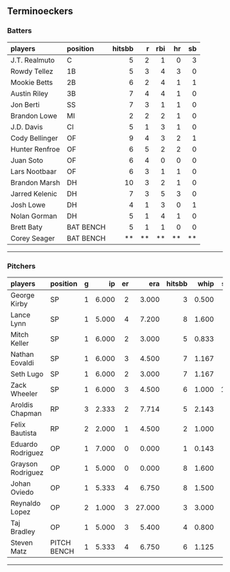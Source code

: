## Terminoeckers

### Batters

 
|players        |position  | hitsbb|  r| rbi| hr| sb| 
|:--------------|:---------|------:|--:|---:|--:|--:| 
|J.T. Realmuto  |C         |      5|  2|   1|  0|  3| 
|Rowdy Tellez   |1B        |      5|  3|   4|  3|  0| 
|Mookie Betts   |2B        |      6|  2|   4|  1|  1| 
|Austin Riley   |3B        |      7|  4|   4|  1|  0| 
|Jon Berti      |SS        |      7|  3|   1|  1|  0| 
|Brandon Lowe   |MI        |      2|  2|   2|  1|  0| 
|J.D. Davis     |CI        |      5|  1|   3|  1|  0| 
|Cody Bellinger |OF        |      9|  4|   3|  2|  1| 
|Hunter Renfroe |OF        |      6|  5|   2|  2|  0| 
|Juan Soto      |OF        |      6|  4|   0|  0|  0| 
|Lars Nootbaar  |OF        |      6|  3|   1|  1|  0| 
|Brandon Marsh  |DH        |     10|  3|   2|  1|  0| 
|Jarred Kelenic |DH        |      7|  3|   5|  3|  0| 
|Josh Lowe      |DH        |      4|  1|   3|  0|  1| 
|Nolan Gorman   |DH        |      5|  1|   4|  1|  0| 
|Brett Baty     |BAT BENCH |      5|  1|   1|  0|  0| 
|Corey Seager   |BAT BENCH |     **| **|  **| **| **| 

* * *

### Pitchers

 
|players           |position    |  g|    ip| er|    era| hitsbb|  whip| so|  w| sv| 
|:-----------------|:-----------|--:|-----:|--:|------:|------:|-----:|--:|--:|--:| 
|George Kirby      |SP          |  1| 6.000|  2|  3.000|      3| 0.500|  5|  1|  0| 
|Lance Lynn        |SP          |  1| 5.000|  4|  7.200|      8| 1.600|  4|  0|  0| 
|Mitch Keller      |SP          |  1| 6.000|  2|  3.000|      5| 0.833|  5|  1|  0| 
|Nathan Eovaldi    |SP          |  1| 6.000|  3|  4.500|      7| 1.167|  7|  0|  0| 
|Seth Lugo         |SP          |  1| 6.000|  2|  3.000|      7| 1.167|  6|  0|  0| 
|Zack Wheeler      |SP          |  1| 6.000|  3|  4.500|      6| 1.000| 11|  1|  0| 
|Aroldis Chapman   |RP          |  3| 2.333|  2|  7.714|      5| 2.143|  4|  0|  0| 
|Felix Bautista    |RP          |  2| 2.000|  1|  4.500|      2| 1.000|  3|  1|  0| 
|Eduardo Rodriguez |OP          |  1| 7.000|  0|  0.000|      1| 0.143|  6|  0|  0| 
|Grayson Rodriguez |OP          |  1| 5.000|  0|  0.000|      8| 1.600|  6|  0|  0| 
|Johan Oviedo      |OP          |  1| 5.333|  4|  6.750|      8| 1.500|  4|  0|  0| 
|Reynaldo Lopez    |OP          |  2| 1.000|  3| 27.000|      3| 3.000|  1|  0|  0| 
|Taj Bradley       |OP          |  1| 5.000|  3|  5.400|      4| 0.800|  6|  1|  0| 
|Steven Matz       |PITCH BENCH |  1| 5.333|  4|  6.750|      6| 1.125|  7|  0|  0| 


* * *


